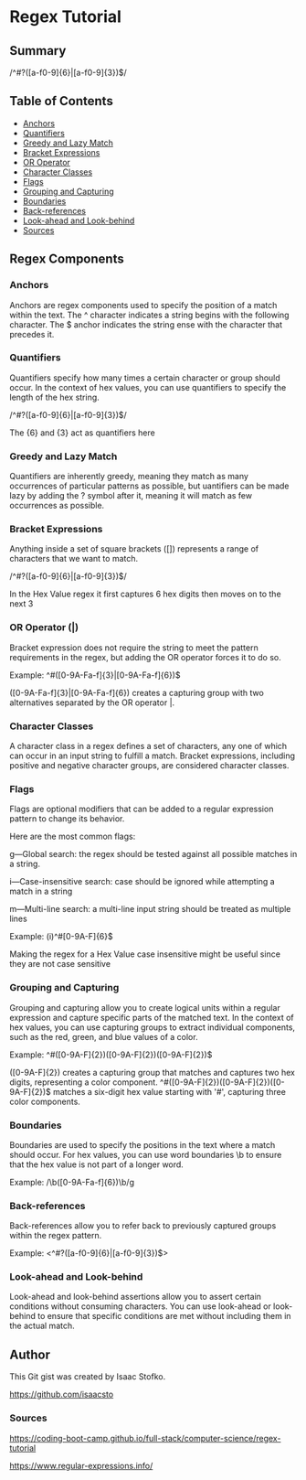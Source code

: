 # Regex Tutorial 



## Summary

/^#?([a-f0-9]{6}|[a-f0-9]{3})$/

## Table of Contents

- [Anchors](#anchors)
- [Quantifiers](#quantifiers)
- [Greedy and Lazy Match](#greedy-and-lazy-match)
- [Bracket Expressions](#bracket-expressions)
- [OR Operator](#or-operator)
- [Character Classes](#character-classes)
- [Flags](#flags)
- [Grouping and Capturing](#grouping-and-capturing)
- [Boundaries](#boundaries)
- [Back-references](#back-references)
- [Look-ahead and Look-behind](#look-ahead-and-look-behind)
- [Sources](#sources)

## Regex Components

### Anchors

Anchors are regex components used to specify the position of a match within the text. The ^ character indicates a string begins with the following character. The $ anchor indicates the string ense with the character that precedes it. 

### Quantifiers

Quantifiers specify how many times a certain character or group should occur. In the context of hex values, you can use quantifiers to specify the length of the hex string.

/^#?([a-f0-9]{6}|[a-f0-9]{3})$/

The {6} and {3} act as quantifiers here

### Greedy and Lazy Match

Quantifiers are inherently greedy, meaning they match as many occurrences of particular patterns as possible, but uantifiers can be made lazy by adding the ? symbol after it, meaning it will match as few occurrences as possible.

### Bracket Expressions

Anything inside a set of square brackets ([]) represents a range of characters that we want to match.

/^#?([a-f0-9]{6}|[a-f0-9]{3})$/

In the Hex Value regex it first captures 6 hex digits then moves on to the next 3 

### OR Operator (|)

Bracket expression does not require the string to meet the pattern requirements in the regex, but adding the OR operator forces it to do so. 

Example: ^#([0-9A-Fa-f]{3}|[0-9A-Fa-f]{6})$

([0-9A-Fa-f]{3}|[0-9A-Fa-f]{6}) creates a capturing group with two alternatives separated by the OR operator |.

### Character Classes

A character class in a regex defines a set of characters, any one of which can occur in an input string to fulfill a match. Bracket expressions, including positive and negative character groups, are considered character classes.

### Flags

Flags are optional modifiers that can be added to a regular expression pattern to change its behavior. 

Here are the most common flags: 

g—Global search: the regex should be tested against all possible matches in a string.

i—Case-insensitive search: case should be ignored while attempting a match in a string

m—Multi-line search: a multi-line input string should be treated as multiple lines

Example: (i)^#[0-9A-F]{6}$ 

Making the regex for a Hex Value case insensitive might be useful since they are not case sensitive 

### Grouping and Capturing

Grouping and capturing allow you to create logical units within a regular expression and capture specific parts of the matched text. In the context of hex values, you can use capturing groups to extract individual components, such as the red, green, and blue values of a color.

Example: ^#([0-9A-F]{2})([0-9A-F]{2})([0-9A-F]{2})$

([0-9A-F]{2}) creates a capturing group that matches and captures two hex digits, representing a color component.
^#([0-9A-F]{2})([0-9A-F]{2})([0-9A-F]{2})$ matches a six-digit hex value starting with '#', capturing three color components.

### Boundaries

Boundaries are used to specify the positions in the text where a match should occur. For hex values, you can use word boundaries \b to ensure that the hex value is not part of a longer word.

Example: /\b([0-9A-Fa-f]{6})\b/g

### Back-references

Back-references allow you to refer back to previously captured groups within the regex pattern. 

Example: <^#?([a-f0-9]{6}|[a-f0-9]{3})$>

### Look-ahead and Look-behind

Look-ahead and look-behind assertions allow you to assert certain conditions without consuming characters. You can use look-ahead or look-behind to ensure that specific conditions are met without including them in the actual match.

## Author

This Git gist was created by Isaac Stofko. 

https://github.com/isaacsto

### Sources 

https://coding-boot-camp.github.io/full-stack/computer-science/regex-tutorial

https://www.regular-expressions.info/
